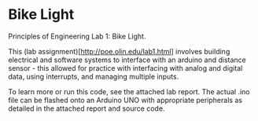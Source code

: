 # Bike Light
Principles of Engineering Lab 1: Bike Light.

This (lab assignment)[http://poe.olin.edu/lab1.html] involves building electrical and software systems to interface with an arduino and distance sensor - this allowed for practice with interfacing with analog and digital data, using interrupts, and managing multiple inputs.

To learn more or run this code, see the attached lab report. The actual .ino file can be flashed onto an Arduino UNO with appropriate peripherals as detailed in the attached report and source code.
